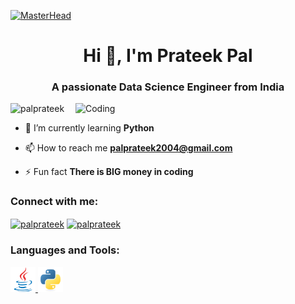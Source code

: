 [![MasterHead](https://nielseniq.com/wp-content/uploads/sites/4/2021/02/data-science-icon-animation-banner-clockwise-4.gif)]()
<h1 align="center">Hi 👋, I'm Prateek Pal</h1>
<h3 align="center">A passionate Data Science Engineer from India</h3>
<img align="right" alt="Coding" width="400" src="https://miro.medium.com/v2/resize:fit:1400/1*4fNBO_UDYEVxM0E5T2FyJQ.gif">

<p align="left"> <img src="https://komarev.com/ghpvc/?username=palprateek&label=Profile%20views&color=0e75b6&style=flat" alt="palprateek" /> </p>

- 🌱 I’m currently learning **Python**

- 📫 How to reach me **palprateek2004@gmail.com**

- ⚡ Fun fact **There is BIG money in coding**

<h3 align="left">Connect with me:</h3>
<p align="left">
<a href="https://www.hackerrank.com/palprateek2004" target="blank"><img align="center" src="https://raw.githubusercontent.com/rahuldkjain/github-profile-readme-generator/master/src/images/icons/Social/hackerrank.svg" alt="palprateek" height="30" width="40" /></a>
<a href="https://www.leetcode.com/palprateek" target="blank"><img align="center" src="https://raw.githubusercontent.com/rahuldkjain/github-profile-readme-generator/master/src/images/icons/Social/leet-code.svg" alt="palprateek" height="30" width="40" /></a>
</p>

<h3 align="left">Languages and Tools:</h3>
<p align="left"> <a href="https://www.java.com" target="_blank" rel="noreferrer"> <img src="https://raw.githubusercontent.com/devicons/devicon/master/icons/java/java-original.svg" alt="java" width="40" height="40"/> </a> <a href="https://www.python.org" target="_blank" rel="noreferrer"> <img src="https://raw.githubusercontent.com/devicons/devicon/master/icons/python/python-original.svg" alt="python" width="40" height="40"/> </a> </p>
